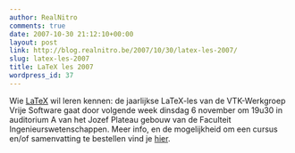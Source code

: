 ```yaml
---
author: RealNitro
comments: true
date: 2007-10-30 21:12:10+00:00
layout: post
link: http://blog.realnitro.be/2007/10/30/latex-les-2007/
slug: latex-les-2007
title: LaTeX les 2007
wordpress_id: 37
---
```


Wie [LaTeX](http://latex.ugent.be/) wil leren kennen: de jaarlijkse LaTeX-les van de VTK-Werkgroep Vrije Software gaat door volgende week dinsdag 6 november om 19u30 in auditorium A van het Jozef Plateau gebouw van de Faculteit Ingenieurswetenschappen. Meer info, en de mogelijkheid om een cursus en/of samenvatting te bestellen vind je [hier](http://www.vtk.ugent.be:81/wvs/activiteiten/).
